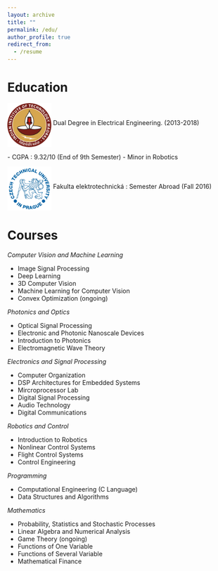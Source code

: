 ```yaml
---
layout: archive
title: ""
permalink: /edu/
author_profile: true
redirect_from:
  - /resume
---
```

Education
======
<p><img src="/images/logo.png" alt="Smiley face" align="middle" style="width:100px;height:100px;">    Dual Degree in Electrical Engineering. (2013-2018) </p>
  -  CGPA : 9.32/10 (End of 9th Semester)
  -  Minor in Robotics
<p> <img src="/images/ctu.jpg" alt="Smiley face" align="middle" style="width:100px;height:100px;">    Fakulta elektrotechnická : Semester Abroad (Fall 2016)</p> 

Courses
======

*Computer Vision and Machine Learning*
  - Image Signal Processing
  - Deep Learning
  - 3D Computer Vision
  - Machine Learning for Computer Vision
  - Convex Optimization (ongoing)
 
*Photonics and Optics*
  - Optical Signal Processing
  - Electronic and Photonic Nanoscale Devices
  - Introduction to Photonics
  - Electromagnetic Wave Theory

*Electronics and Signal Processing*
  - Computer Organization
  - DSP Architectures for Embedded Systems
  - Mircroprocessor Lab
  - Digital Signal Processing
  - Audio Technology
  - Digital Communications

*Robotics and Control*
  - Introduction to Robotics
  - Nonlinear Control Systems
  - Flight Control Systems
  - Control Engineering
  
*Programming*
  - Computational Engineering (C Language)
  - Data Structures and Algorithms
  
*Mathematics*
  - Probability, Statistics and Stochastic Processes 
  - Linear Algebra and Numerical Analysis
  - Game Theory (ongoing)
  - Functions of One Variable
  - Functions of Several Variable
  - Mathematical Finance




  
